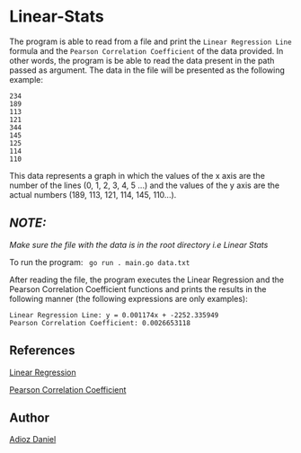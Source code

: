 # Linear-Stats

The program is able to read from a file and print the `Linear Regression Line` formula and the `Pearson Correlation Coefficient` of the data provided. In other words, the program is be able to read the data present in the path passed as argument. The data in the file will be presented as the following example:

```console
234
189
113
121
344
145
125
114
110
```

This data represents a graph in which the values of the x axis are the number of the lines (0, 1, 2, 3, 4, 5 ...) and the values of the y axis are the actual numbers (189, 113, 121, 114, 145, 110...).

## *NOTE:*

*Make sure the file with the data is in the root directory i.e Linear Stats*

To run the program: ` go run . main.go data.txt`

After reading the file, the program executes the Linear Regression and the Pearson Correlation Coefficient functions and prints the results in the following manner (the following expressions are only examples):

```console
Linear Regression Line: y = 0.001174x + -2252.335949
Pearson Correlation Coefficient: 0.0026653118
```

## References

[Linear Regression](https://en.wikipedia.org/wiki/Linear_regression)

[Pearson Correlation Coefficient](https://en.wikipedia.org/wiki/Pearson_correlation_coefficient)

## Author

[Adioz Daniel](https://github.com/adiozdaniel)
